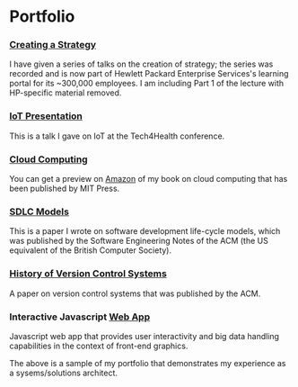# Portfolio


### [Creating a Strategy](https://github.com/nayan108/portfolio/blob/master/NR%20Creating%20a%20Strategy%20Part%201.Apr%202016.pdf)
I have given a series of talks on the creation of strategy; the series was recorded and is now part of Hewlett Packard Enterprise Services's learning portal for its ~300,000 employees. I am including Part 1 of the lecture with HP-specific material removed.

### [IoT Presentation](https://github.com/nayan108/portfolio/blob/master/IoT%20Presentation_22%20Apr%202015.pdf)
This is a talk I gave on IoT at the Tech4Health conference.

### [Cloud Computing](https://www.amazon.co.uk/Cloud-Computing-Press-Essential-Knowledge-ebook/dp/B01FLE5JH8/ref=sr_1_1?ie=UTF8&qid=1499385755&sr=8-1&keywords=nayan+cloud#reader_B01FLE5JH8)
You can get a preview on [Amazon](https://www.amazon.co.uk/Cloud-Computing-Press-Essential-Knowledge-ebook/dp/B01FLE5JH8/ref=sr_1_1?ie=UTF8&qid=1499385755&sr=8-1&keywords=nayan+cloud#reader_B01FLE5JH8) of my book on cloud computing that has been published by MIT Press.

### [SDLC Models](https://github.com/nayan108/portfolio/blob/master/Software%20Development%20Lifecycle%20Models.pdf)
This is a paper I wrote on software development life-cycle models, which was published by the Software Engineering Notes of the ACM (the US equivalent of the British Computer Society).
 
### [History of Version Control Systems](https://github.com/nayan108/portfolio/blob/master/History%20of%20Version%20Control.pdf)
A paper on version control systems that was published by the ACM.

### Interactive Javascript [Web App](https://github.com/nayan108/portfolio/blob/master/digital%20programming.zip?raw=true)
Javascript web app that provides user interactivity and big data handling capabilities in the context of front-end graphics.
 
The above is a sample of my portfolio that demonstrates my experience as a sysems/solutions architect.
